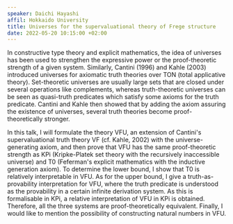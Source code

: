 ```yaml
---
speaker: Daichi Hayashi
affil: Hokkaido University
title: Universes for the supervaluational theory of Frege structure
date: 2022-05-20 10:15:00 +02:00
---
```

In constructive type theory and explicit mathematics, the idea of universes has been used to strengthen the expressive power or the proof-theoretic strength of a given system. 
Similarly, Cantini (1996) and Kahle (2003) introduced universes for axiomatic truth theories over TON (total applicative theory). 
Set-theoretic universes are usually large sets that are closed under several operations like complements, whereas truth-theoretic universes can be seen as quasi-truth predicates which satisfy some axioms for the truth predicate. 
Cantini and Kahle then showed that by adding the axiom assuring the existence of universes, several truth theories become proof-theoretically stronger.
<!--more-->

In this talk, I will formulate the theory VFU, an extension of Cantini's supervaluational truth theory VF (cf. Kahle, 2002) with the universe-generating axiom, and then prove that VFU has the same proof-theoretic strength as KPi (Kripke-Platek set theory with the recursively inaccessible universe) and T0 (Feferman's explicit mathematics with the inductive generation axiom). 
To determine the lower bound, I show that T0 is relatively interpretable in VFU. 
As for the upper bound, I give a truth-as-provability interpretation for VFU, where the truth predicate is understood as the provability in a certain infinite derivation system. 
As this is formalisable in KPi, a relative interpretation of VFU in KPi is obtained. 
Therefore, all the three systems are proof-theoretically equivalent. 
Finally, I would like to mention the possibility of constructing natural numbers in VFU.